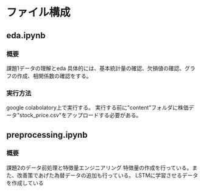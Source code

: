 # ファイル構成
## eda.ipynb
### 概要
課題1データの理解とeda
具体的には、基本統計量の確認、欠損値の確認、グラフの作成、相関係数の確認をする。

### 実行方法
google colabolatory上で実行する。
実行する前に"content"フォルダに株価データ"stock_price.csv"をアップロードする必要がある。

## preprocessing.ipynb

### 概要
課題2のデータ前処理と特徴量エンジニアリング
特徴量の作成を行っている。また、改善策であげた為替データの追加も行っている。
LSTMに学習させるデータを作成している

##

